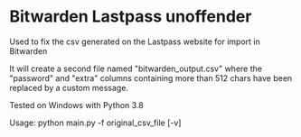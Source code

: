# Bitwarden Lastpass unoffender

Used to fix the csv generated on the Lastpass website for import in Bitwarden

It will create a second file named "bitwarden_output.csv" where the "password" and "extra" columns containing more than 512 chars have been replaced by a custom message.

Tested on Windows with Python 3.8

Usage: python main.py -f original_csv_file [-v]